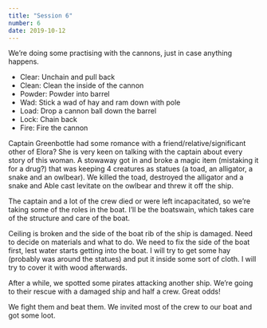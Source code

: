 ```yaml
---
title: "Session 6"
number: 6
date: 2019-10-12
---
```


We’re doing some practising with the cannons, just in case anything happens.

- Clear: Unchain and pull back
- Clean: Clean the inside of the cannon
- Powder: Powder into barrel
- Wad: Stick a wad of hay and ram down with pole
- Load: Drop a cannon ball down the barrel
- Lock: Chain back
- Fire: Fire the cannon

Captain Greenbottle had some romance with a friend/relative/significant other of Elora? She is very keen on talking with the captain about every story of this woman.
A stowaway got in and broke a magic item (mistaking it for a drug?) that was keeping 4 creatures as statues (a toad, an alligator, a snake and an owlbear). We killed the toad, destroyed the alligator and a snake and Able cast levitate on the owlbear and threw it off the ship.

The captain and a lot of the crew died or were left incapacitated, so we’re taking some of the roles in the boat. I’ll be the boatswain, which takes care of the structure and care of the boat.

Ceiling is broken and the side of the boat rib of the ship is damaged. Need to decide on materials and what to do.
We need to fix the side of the boat first, lest water starts getting into the boat. I will try to get some hay (probably was around the statues) and put it inside some sort of cloth. I will try to cover it with wood afterwards.

After a while, we spotted some pirates attacking another ship. We’re going to their rescue with a damaged ship and half a crew. Great odds!

We fight them and beat them. We invited most of the crew to our boat and got some loot.
